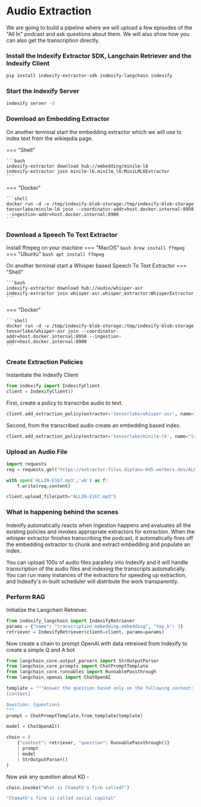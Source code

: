 # Audio Extraction

We are going to build a pipeline where we will upload a few episodes of the "All In" podcast and ask questions about them. We will also show how you can also get the transcription directly.

### Install the Indexify Extractor SDK, Langchain Retriever and the Indexify Client
```bash
pip install indexify-extractor-sdk indexify-langchain indexify
```

### Start the Indexify Server
```bash
indexify server -d
```

### Download an Embedding Extractor
On another terminal start the embedding extractor which we will use to index text from the wikiepdia page.

=== "Shell"

    ```bash
    indexify-extractor download hub://embedding/minilm-l6
    indexify-extractor join minilm-l6.minilm_l6:MiniLML6Extractor
    ```
  
=== "Docker"

    ```shell
    docker run -d -v /tmp/indexify-blob-storage:/tmp/indexify-blob-storage tensorlake/minilm-l6 join --coordinator-addr=host.docker.internal:8950 --ingestion-addr=host.docker.internal:8900
    ```

### Download a Speech To Text Extractor
Install ffmpeg on your machine 
=== "MacOS"
    ```bash
    brew install ffmpeg
    ```
=== "Ubuntu"
    ```bash
    apt install ffmpeg
    ```

On another terminal start a Whisper based Speech To Text Extractor
=== "Shell"

    ```bash
    indexify-extractor download hub://audio/whisper-asr
    indexify-extractor join whisper-asr.whisper_extractor:WhisperExtractor 
    ```
=== "Docker"

    ```shell
    docker run -d -v /tmp/indexify-blob-storage:/tmp/indexify-blob-storage tensorlake/whisper-asr join --coordinator-addr=host.docker.internal:8950 --ingestion-addr=host.docker.internal:8900
    ```


### Create Extraction Policies
Instantiate the Indexify Client 
```python
from indexify import IndexifyClient
client = IndexifyClient()
```

First, create a policy to transcribe audio to text.
```python
client.add_extraction_policy(extractor='tensorlake/whisper-asr', name="audio-transcription")
```

Second, from the transcribed audio create an embedding based index.
```python
client.add_extraction_policy(extractor='tensorlake/minilm-l6', name="transcription-embedding", content_source="audio-transcription")
```

### Upload an Audio File
```python
import requests
req = requests.get("https://extractor-files.diptanu-6d5.workers.dev/ALLIN-E167.mp3")

with open('ALLIN-E167.mp3','wb') as f:
    f.write(req.content)
```

```python
client.upload_file(path="ALLIN-E167.mp3")
```

### What is happening behind the scenes
Indexify automatically reacts when ingestion happens and evaluates all the existing policies and invokes appropriate extractors for extraction. When the whisper extractor finishes transcribing the podcast, it automatically fires off the embedding extractor to chunk and extract embedding and populate an index. 

You can upload 100s of audio files parallely into Indexify and it will handle transcription of the audio files and indexing the transcripts automatically. You can run many instances of the extractors for speeding up extraction, and Indexify's in-built scheduler will distribute the work transparently. 

### Perform RAG

Initialize the Langchain Retreiver.
```python
from indexify_langchain import IndexifyRetriever
params = {"name": "transcription-embedding.embedding", "top_k": 3}
retriever = IndexifyRetriever(client=client, params=params)
```

Now create a chain to prompt OpenAI with data retreived from Indexify to create a simple Q and A bot
```python
from langchain_core.output_parsers import StrOutputParser
from langchain_core.prompts import ChatPromptTemplate
from langchain_core.runnables import RunnablePassthrough
from langchain_openai import ChatOpenAI
```

```python
template = """Answer the question based only on the following context:
{context}

Question: {question}
"""
prompt = ChatPromptTemplate.from_template(template)

model = ChatOpenAI()

chain = (
    {"context": retriever, "question": RunnablePassthrough()}
    | prompt
    | model
    | StrOutputParser()
)
```
Now ask any question about KD -
```python
chain.invoke("What is Chamath's firm called?")
```

```bash
"Chamath's firm is called social capital"
```


